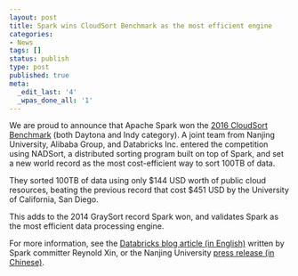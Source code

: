```yaml
---
layout: post
title: Spark wins CloudSort Benchmark as the most efficient engine
categories:
- News
tags: []
status: publish
type: post
published: true
meta:
  _edit_last: '4'
  _wpas_done_all: '1'
---
```


We are proud to announce that Apache Spark won the <a href="http://sortbenchmark.org/">2016 CloudSort Benchmark</a> (both Daytona and Indy category). A joint team from Nanjing University, Alibaba Group, and Databricks Inc. entered the competition using NADSort, a distributed sorting program built on top of Spark, and set a new world record as the most cost-efficient way to sort 100TB of data.

They sorted 100TB of data using only $144 USD worth of public cloud resources, beating the previous record that cost $451 USD by the University of California, San Diego.

This adds to the 2014 GraySort record Spark won, and validates Spark as the most efficient data processing engine.

For more information, see the <a href="https://databricks.com/blog/2016/11/14/setting-new-world-record-apache-spark.html">Databricks blog article (in English)</a> written by Spark committer Reynold Xin, or the Nanjing University <a href="http://scit.nju.edu.cn/Item/1193.aspx">press release (in Chinese)</a>.

